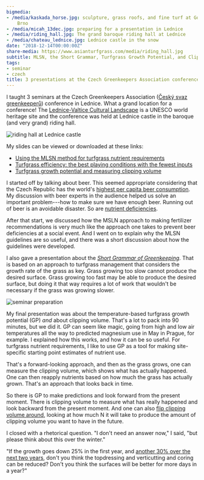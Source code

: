 ```yaml
---
bigmedia:
- /media/kaskada_horse.jpg: sculpture, grass roofs, and fine turf at Golf Kaskáda near
    Brno
- /media/micah_13dec.jpg: preparing for a presentation in Lednice
- /media/riding_hall.jpg: The grand baroque riding hall at Lednice
- /media/chateau_lednice.jpg: Lednice castle in the snow
date: "2018-12-14T00:00:00Z"
share-media: https://www.asianturfgrass.com/media/riding_hall.jpg
subtitle: MLSN, the Short Grammar, Turfgrass Growth Potential, and Clipping Volume
tags:
- seminar
- czech
title: 3 presentations at the Czech Greenkeepers Association conference
---
```


I taught 3 seminars at the Czech Greenkeepers Association ([Český svaz greenkeeperů](http://www.czgreen.com/)) conference in Lednice. What a grand location for a conference! The [Lednice-Valtice Cultural Landscape](https://whc.unesco.org/en/list/763) is a UNESCO world heritage site and the conference was held at Lednice castle in the baroque (and very grand) riding hall.

![riding hall at Lednice castle](/media/riding_hall.jpg)

My slides can be viewed or downloaded at these links:

* [Using the MLSN method for turfgrass nutrient requirements](https://speakerdeck.com/micahwoods/using-the-mlsn-method-for-turfgrass-nutrient-requirements)
* [Turfgrass efficiency: the best playing conditions with the fewest inputs](https://speakerdeck.com/micahwoods/turfgrass-efficiency-the-best-playing-conditions-with-the-fewest-inputs)
* [Turfgrass growth potential and measuring clipping volume](https://speakerdeck.com/micahwoods/turfgrass-growth-potential-and-measuring-clipping-volume)

I started off by talking about beer. This seemed appropriate considering that the Czech Republic has the world's [highest per capita beer consumption](https://en.wikipedia.org/wiki/Beer_in_the_Czech_Republic). My discussion with beer experts in the audience helped us solve an important problem---how to make sure we have enough beer. Running out of beer is an avoidable disaster. So are [nutrient deficiencies](https://speakerdeck.com/micahwoods/using-the-mlsn-method-for-turfgrass-nutrient-requirements?slide=2).

<script async class="speakerdeck-embed" data-slide="2" data-id="01ee80330b834305adfe0d3829c8688b" data-ratio="1.77966101694915" src="//speakerdeck.com/assets/embed.js"></script>

After that start, we discussed how the MSLN approach to making fertilizer recommendations is very much like the approach one takes to prevent beer deficiencies at a social event. And I went on to explain why the MLSN guidelines are so useful, and there was a short discussion about how the guidelines were developed.

I also gave a presentation about the [*Short Grammar of Greenkeeping*](https://leanpub.com/short_grammar_of_greenkeeping). That is based on an approach to turfgrass management that considers the growth rate of the grass as key. Grass growing too slow cannot produce the desired surface. Grass growing too fast may be able to produce the desired surface, but doing it that way requires a lot of work that wouldn't be necessary if the grass was growing slower. 

![seminar preparation](/media/micah_13dec.jpg)

My final presentation was about the temperature-based turfgrass growth potential (GP) *and* about clipping volume. That's a lot to pack into 90 minutes, but we did it. GP can seem like magic, going from high and low air temperatures all the way to predicted magnesium use in May in Prague, for example. I explained how this works, and how it can be so useful. For turfgrass nutrient requirements, I like to use GP as a tool for making site-specific starting point estimates of nutrient use. 

That's a forward-looking approach, and then as the grass grows, one can measure the clipping volume, which shows what has actually happened. One can then reapply nutrients based on how much the grass has actually grown. That's an approach that looks back in time. 

So there is GP to make predictions and look forward from the present moment. There is clipping volume to measure what has really happened and look backward from the present moment. And one can also [flip clipping volume around](https://www.asianturfgrass.com/2017-09-15-flipping-things-around/), looking at how much N it will take to produce the amount of clipping volume you want to have in the future.

I closed with a rhetorical question. "I don't need an answer now," I said, "but please think about this over the winter."

<script async class="speakerdeck-embed" data-slide="67" data-id="2e941c55f91c4e319c561549c2ef210b" data-ratio="1.77966101694915" src="//speakerdeck.com/assets/embed.js"></script>

"If the growth goes down 25% in the first year, and [another 30% over the next two years](https://speakerdeck.com/micahwoods/turfgrass-growth-potential-and-measuring-clipping-volume?slide=67), don't you think the topdressing and verticutting and coring can be reduced? Don't you think the surfaces will be better for more days in a year?"

